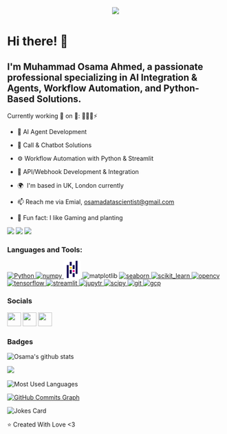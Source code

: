 <!-- By osamatech786 -->
<h1 align="center">
  <a href="https://git.io/typing-svg">
    <img src="https://readme-typing-svg.herokuapp.com/?lines=Hi,+Welcome+to+my+space!;I'm+glad+to+see+you+here!&center=true&size=30&color=FFE333">
  </a>
</h1>

Hi there! 👋
============================

I'm Muhammad Osama Ahmed, a passionate professional specializing in AI Integration & Agents, Workflow Automation, and Python-Based Solutions.
---------------------------------------------------

Currently working 🔭 on 👀:
🌱🧠👯⚡

- 🤖 AI Agent Development 

- 💬 Call & Chatbot Solutions 

- ⚙️ Workflow Automation with Python & Streamlit 

- 🐍 API/Webhook Development & Integration 

- 🌍  I'm based in UK, London currently

- 📫 Reach me via Emial, [osamadatascientist@gmail.com](mailto:osamadatascientist@gmail.com) 

- 💞️ Fun fact: I like Gaming and planting

<a href="https://www.linkedin.com/in/osamatech786" target="_blank" rel="noreferrer"><img
src="https://img.shields.io/badge/LinkedIn-0077B5?style=for-the-badge&logo=linkedin&logoColor=white" /></a>
<a href="https://twitter.com/osamatech786" target="_blank" rel="noreferrer"><img
src="https://img.shields.io/twitter/follow/osamatech786?logo=twitter&style=for-the-badge&color=0891b2&labelColor=1c1917"
/></a>
<a href="https://www.github.com/osamatech786" target="_blank" rel="noreferrer"><img
src="https://img.shields.io/github/followers/osamatech786?logo=github&style=for-the-badge&color=0891b2&labelColor=1c1917" /></a>


<h3 align="left">Languages and Tools:</h3>
<p align="left">
<a href="https://www.python.org/" target="_blank" rel="noreferrer"><img src="https://raw.githubusercontent.com/danielcranney/readme-generator/main/public/icons/skills/python-colored.svg" width="36" height="36" alt="Python" /> </a> 
<a href="https://numpy.org/" target="_blank" rel="noreferrer"> <img src="https://upload.wikimedia.org/wikipedia/commons/3/31/NumPy_logo_2020.svg" alt="numpy" width="40" height="40"/> </a>
<a align="left"> 
<a href="https://matplotlib.org/" target="_blank" rel="noreferrer"> 
<a href="https://pandas.pydata.org/" target="_blank" rel="noreferrer"> <img src="https://raw.githubusercontent.com/devicons/devicon/2ae2a900d2f041da66e950e4d48052658d850630/icons/pandas/pandas-original.svg" alt="pandas" width="40" height="40"/> </a>
<img src="https://upload.wikimedia.org/wikipedia/commons/8/84/Matplotlib_icon.svg" alt="matplotlib" width="40" height="40"/> </a>
<a href="https://seaborn.pydata.org/" target="_blank" rel="noreferrer"> <img src="https://seaborn.pydata.org/_images/logo-mark-lightbg.svg" alt="seaborn" width="40" height="40"/> </a>
<a href="https://scikit-learn.org/" target="_blank" rel="noreferrer"> <img src="https://upload.wikimedia.org/wikipedia/commons/0/05/Scikit_learn_logo_small.svg" alt="scikit_learn" width="40" height="40"/> </a>
<a href="https://opencv.org/" target="_blank" rel="noreferrer"> <img src="https://www.vectorlogo.zone/logos/opencv/opencv-icon.svg" alt="opencv" width="40" height="40"/> </a>
<!-- <a href="https://pytorch.org/" target="_blank" rel="noreferrer"> <img src="https://www.vectorlogo.zone/logos/pytorch/pytorch-icon.svg" alt="pytorch" width="40" height="40"/> </a> -->
<a href="https://www.tensorflow.org" target="_blank" rel="noreferrer"> <img src="https://www.vectorlogo.zone/logos/tensorflow/tensorflow-icon.svg" alt="tensorflow" width="40" height="40"/> </a>
<a href="https://streamlit.io/" target="_blank" rel="noreferrer"> <img src="https://streamlit.io/images/brand/streamlit-mark-color.svg" alt="streamlit" width="40" height="40"/> </a>
<a href="https://jupyter.org/" target="_blank" rel="noreferrer"> <img src="https://upload.wikimedia.org/wikipedia/commons/3/38/Jupyter_logo.svg" alt="jupytr" width="40" height="40"/> </a>
<a href="https://scipy.org/" target="_blank" rel="noreferrer"> <img src="https://upload.wikimedia.org/wikipedia/commons/b/b2/SCIPY_2.svg" alt="scipy" width="40" height="40"/> </a>
<a align="left">
<a href="https://git-scm.com/" target="_blank" rel="noreferrer"> <img src="https://www.vectorlogo.zone/logos/git-scm/git-scm-icon.svg" alt="git" width="40" height="40"/> </a>
 <a href="https://cloud.google.com" target="_blank" rel="noreferrer"> <img src="https://www.vectorlogo.zone/logos/google_cloud/google_cloud-icon.svg" alt="gcp" width="40" height="40"/> </a>

  </p>

### Socials

<p align="left"> <a href="https://www.github.com/osamatech786" target="_blank" rel="noreferrer"><img src="https://raw.githubusercontent.com/danielcranney/readme-generator/main/public/icons/socials/github.svg" width="32" height="32" /></a> 
<!-- <a href="http://www.instagram.com/azkasaleem527/?hl=en" target="_blank" rel="noreferrer"><img src="https://raw.githubusercontent.com/danielcranney/readme-generator/main/public/icons/socials/instagram.svg" width="32" height="32" /></a>  -->
<a href="https://www.linkedin.com/in/osamatech786" target="_blank" rel="noreferrer"><img src="https://raw.githubusercontent.com/danielcranney/readme-generator/main/public/icons/socials/linkedin.svg" width="32" height="32" /></a> <a href="https://twitter.com/osamatech786" target="_blank" rel="noreferrer"><img src="https://raw.githubusercontent.com/danielcranney/readme-generator/main/public/icons/socials/twitter.svg" width="32" height="32" /></a></p>

### Badges
<!-- <b>My GitHub Stats</b><br> -->
![Osama's github stats](https://github-readme-stats.vercel.app/api?username=osamatech786&&show_icons=true&title_color=ffffff&icon_color=bb2acf&text_color=daf7dc&bg_color=151515)<br>

<a href="http://www.github.com/osamatech786"><img src="https://github-readme-streak-stats.herokuapp.com/?user=osamatech786&stroke=ffffff&background=1c1917&ring=B5FF33&fire=0891b2&currStreakNum=ffffff&currStreakLabel=B5FF33&sideNums=ffffff&sideLabels=ffffff&dates=ffffff&hide_border=true" /></a>


<!-- ![GitHub Contributors Image](https://contrib.rocks/image?repo=osamatech786/osama_PJD) -->

![Most Used Languages](https://github-readme-stats.vercel.app/api/top-langs/?username=osamatech786&&show_icons=true&title_color=ffffff&icon_color=bb2acf&text_color=daf7dc&bg_color=151515)

<a href="http://www.github.com/osamatech786"><img src="https://activity-graph.herokuapp.com/graph?username=osamatech786&bg_color=1c1917&color=ffffff&line=E933FF&point=ffffff&area_color=1c1917&area=true&hide_border=true&custom_title=GitHub%20Commits%20Graph" alt="GitHub Commits Graph" /></a>

![Jokes Card](https://readme-jokes.vercel.app/api)

<!-- ![Profile View Counter](https://komarev.com/ghpvc/?username=osamatech786) -->

<!-- <b>Top Repositories</b>

<div width="100%" align="center"><a href=
"REPO_LINK" align="left"><img align="left" width="45%" src="https://github-readme-stats.vercel.app/api/pin/?username=osamatech786&repo=Python-for-Datascience-practice&title_color=FF339C&text_color=33F9FF&icon_color=0891b2&bg_color=1c1917&hide_border=true&locale=en" /></a></div><br /><br /><br /><br /><br /><br /><br />
  
<div width="100%" align="center"><a href=
"REPO_LINK" align="left"><img align="left" width="45%" src="https://github-readme-stats.vercel.app/api/pin/?username=osamatech786&repo=AzkaSaleem_MachineLearning_practice&title_color=FF339C&text_color=33F9FF&icon_color=0891b2&bg_color=1c1917&hide_border=true&locale=en" /></a></div><br /><br /><br /><br /><br /><br /><br />

<div width="100%" align="center"><a href=
"REPO_LINK" align="left"><img align="left" width="45%" src="https://github-readme-stats.vercel.app/api/pin/?username=osamatech786&repo=streamlitbasics-webapp&title_color=FF339C&text_color=33F9FF&icon_color=0891b2&bg_color=1c1917&hide_border=true&locale=en" /></a></div><br /><br /><br /><br /><br /><br /><br />

<div width="100%" align="center"><a href=
"REPO_LINK" align="left"><img align="left" width="45%" src="https://github-readme-stats.vercel.app/api/pin/?username=osamatech786&repo=nucleotide-count-webapp&title_color=FF339C&text_color=33F9FF&icon_color=0891b2&bg_color=1c1917&hide_border=true&locale=en" /></a></div><br /><br /><br /><br /><br /><br /><br /> -->

⭐️ Created With Love <3 
<!-- By osamatech786 -->

<!---
vactum0/vactum0 is a ✨ special ✨ repository because its `README.md` (this file) appears on your GitHub profile.
You can click the Preview link to take a look at your changes.
--->

<!-- By osamatech786 -->
